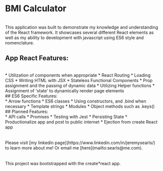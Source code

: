 # BMI Calculator
<br>
This application was built to demonstrate my knowledge and understanding of the
React framework. It showcases several different React elements as well as my
ability to development with javascript using ES6 style and nomenclature.

## App React Features:
<br>
* Utilization of components when appropriate
* React Routing
* Loading CSS
* Writing HTML with JSX
* Stateless Functional Components
* Prop assignment and the passing of dynamic data
* Utilizing Helper functions
* Assignment of 'state' to dynamically render page elements
<br>
## ES6 Specific Features:
<br>
* Arrow functions
* ES6 classes
* Using constructors, and .bind when necessary
* Template strings
* Modules
* Object methods such as .keys()
<br>
## Planned Features:
<br>
* API calls
* Promises
* Testing with Jest
* Persisting State
* Productionalize app and post to public internet
* Ejection from create React app
<br>
<br>
<br>
Please visit [my linkedin page](https://www.linkedin.com/in/jeremysearls/) to
learn more about me! Or email me [here](mailto:searls@me.com).
<br>
<br>
<br>
This project was bootstrapped with the create*react app.
